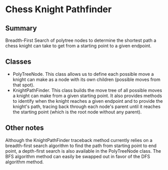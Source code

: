 # Chess Knight Pathfinder
## Summary
Breadth-First Search of polytree nodes to determine the shortest path a chess knight can take to get from a starting point to a given endpoint.

## Classes
- PolyTreeNode. This class allows us to define each possible move a knight can make as a node with its own children (possible moves from that spot).
- KnightPathFinder. This class builds the move tree of all possible moves a knight can make from a given starting point. It also provides methods to identify when the knight reaches a given endpoint and to provide the knight's path, tracing back through each node's parent until it reaches the starting point (which is the root node without any parent). 

## Other notes
Although the KnightPathFinder traceback method currently relies on a breadth-first search algorithm to find the path from starting point to end point, a depth-first search is also available in the PolyTreeNode class. The BFS algorithm method can easily be swapped out in favor of the DFS algorithm method. 
